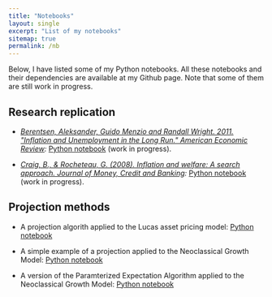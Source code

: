 ```yaml
---
title: "Notebooks"
layout: single
excerpt: "List of my notebooks"
sitemap: true
permalink: /nb
---
```


Below, I have listed some of my Python notebooks. All these notebooks and their dependencies are available at my Github page. Note that some of them are still work in progress.

## Research replication

* *[Berentsen, Aleksander, Guido Menzio and Randall Wright. 2011. "Inflation and Unemployment in the Long Run." American Economic Review](https://www.aeaweb.org/articles?id=10.1257/aer.101.1.371):* [Python notebook](https://nbviewer.jupyter.org/github/maitlahcen/research_replication/blob/master/BMW/BMW_replication.ipynb) (work in progress).

* *[Craig, B., & Rocheteau, G. (2008). Inflation and welfare: A search approach. Journal of Money, Credit and Banking](https://www.clevelandfed.org/en/newsroom-and-events/publications/discontinued-publications/policy-discussion-papers/pdp-0612-inflation-and-welfare.aspx):* [Python notebook](https://nbviewer.jupyter.org/github/maitlahcen/research_replication/blob/master/Craig-Rocheteau/Craig-Rocheteau_replication.ipynb) (work in progress).

## Projection methods

* A projection algorith applied to the Lucas asset pricing model: [Python notebook](https://nbviewer.jupyter.org/github/maitlahcen/Projection/blob/master/projection_lucas_apm.ipynb)

* A simple example of a projection applied to the Neoclassical Growth Model: [Python notebook](https://nbviewer.jupyter.org/github/maitlahcen/Projection/blob/master/projection_ncgm.ipynb)

* A version of the Paramterized Expectation Algorithm applied to the Neoclassical Growth Model: [Python notebook](https://nbviewer.jupyter.org/github/maitlahcen/Projection/blob/master/PEA_ncgm.ipynb)